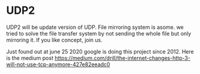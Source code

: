 # UDP2
UDP2 will be update version of UDP. File mirroring system is asome. we tried to solve the file transfer system by not sending the whole file but only mirroring it. If you like concept, join us. 



Just found out at june 25 2020 google is doing this project since 2012. Here is the medium post https://medium.com/drill/the-internet-changes-http-3-will-not-use-tcp-anymore-427e82eeadc0

